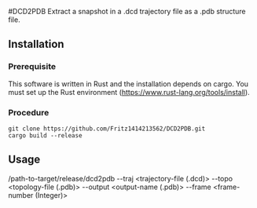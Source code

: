 #DCD2PDB
Extract a snapshot in a .dcd trajectory file as a .pdb structure file.

## Installation
### Prerequisite
This software is written in Rust and the installation depends on cargo.
You must set up the Rust environment (https://www.rust-lang.org/tools/install).
### Procedure
```:sh
git clone https://github.com/Fritz1414213562/DCD2PDB.git
cargo build --release
```

## Usage
/path-to-target/release/dcd2pdb --traj <trajectory-file (.dcd)> --topo <topology-file (.pdb)> --output <output-name (.pdb)> --frame <frame-number (Integer)>
